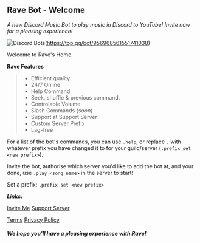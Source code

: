 ## Rave Bot - Welcome
*A new Discord Music Bot to play music in Discord to YouTube! Invite now for a pleasing experience!*

![Discord Bots](https://top.gg/api/widget/956968561551741038.svg)(https://top.gg/bot/956968561551741038)

Welcome to Rave's Home.

__Rave Features__

> - Efficient quality
> - 24/7 Online
> - Help Command
> - Seek, shuffle & previous command.
> - Controlable Volume
> - Slash Commands (*soon*)
> - Support at Support Server
> - Custom Server Prefix
> - Lag-free

For a list of the bot's commands, you can use `.help`, or replace `.` with whatever prefix you have changed it to for your guild/server (`.prefix set <new prefix>`).

Invite the bot, authorise which server you'd like to add the bot at, and your done, use `.play <song name>` in the server to start!

Set a prefix: `.prefix set <new prefix>`


***Links:***

[Invite Me](https://discord.com/api/oauth2/authorize?client_id=956968561551741038&permissions=3230720&scope=bot)
[Support Server](https://discord.gg/DFHWpZCc6F)

[Terms](/terms)
[Privacy Policy](/privacy)

#### __***We hope you'll have a pleasing experience with Rave!***__
